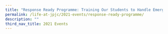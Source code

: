 ```yaml
---
title: "Response Ready Programme: Training Our Students to Handle Emergencies"
permalink: /life-at-jpjc/2021-events/response-ready-programme/
description: ""
third_nav_title: 2021 Events
---
```


